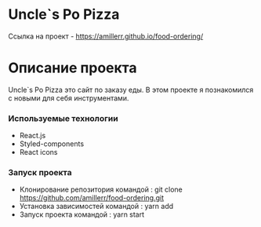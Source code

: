 # Uncle`s Po Pizza 

Ссылка на проект - https://amillerr.github.io/food-ordering/

# Описание проекта

Uncle`s Po Pizza это сайт по заказу еды. В этом проекте я познакомился с новыми для себя инструментами.

### Используемые технологии
- React.js
- Styled-components
- React icons

### Запуск проекта

- Клонирование репозитория командой : git clone https://github.com/amillerr/food-ordering.git
- Установка зависимостей командой : yarn add
- Запуск проекта командой : yarn start 
